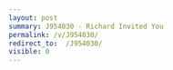 ```yaml
---
layout: post
summary: J954030 - Richard Invited You
permalink: /v/J954030/
redirect_to:  /J954030/
visible: 0
---
```

